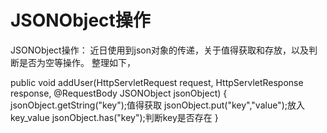 # JSONObject操作

JSONObject操作： 近日使用到json对象的传递，关于值得获取和存放，以及判断是否为空等操作。 整理如下，

public void addUser\(HttpServletRequest request, HttpServletResponse response, @RequestBody JSONObject jsonObject\) { jsonObject.getString\("key"\);值得获取 jsonObject.put\("key","value"\);放入key\_value jsonObject.has\("key"\);判断key是否存在 }

